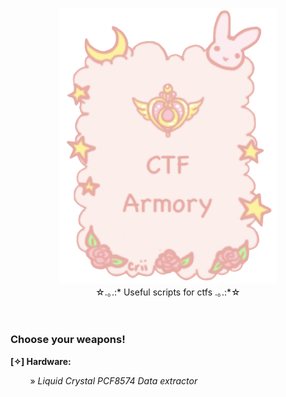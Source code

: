 <p align="center">
  <img src="/img/loo.png" width="350">
 <br>☆.｡.:* Useful scripts for ctfs .｡.:*☆<br><br><br>
</p>

### Choose your weapons!

**[✧] Hardware:**

&nbsp;&nbsp;&nbsp;&nbsp;&nbsp;&nbsp;&nbsp;&nbsp;» *Liquid Crystal PCF8574 Data extractor*
